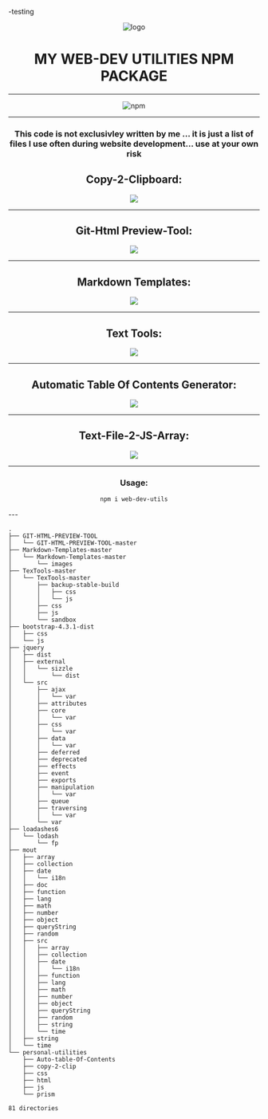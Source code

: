 -testing
<!-- HEADER -->
<div align="center">

  <!-- SHIELDS -->
  <!-- For how-to notes on shield badges, see docs: https://shields.io/ -->


 ![logo](https://avatars.githubusercontent.com/u/66654881?s=460&u=fa9d2cc45bc228dd9b7d3dee6d4653f940fab35a&v=4)


# MY WEB-DEV UTILITIES NPM PACKAGE

---

![npm](npm.PNG)

---

### This code is not exclusivley written by me ... it is just a list of files I use often during website development... use at your own risk




## Copy-2-Clipboard:

![](./images/copy-2-clip.PNG)

---

## Git-Html Preview-Tool:

![](images/git-preview.gif)



---

## Markdown Templates:

![](images/markdown-template.png)

---

## Text Tools:

![](images/TexTools.PNG)


---

## Automatic Table Of Contents Generator:

![](images/toc.PNG)



---

## Text-File-2-JS-Array:

![](images/text-file-2-JS-Array.PNG)


---

### Usage:

```bash 
npm i web-dev-utils
```

</div>
---

```
.
├── GIT-HTML-PREVIEW-TOOL
│   └── GIT-HTML-PREVIEW-TOOL-master
├── Markdown-Templates-master
│   └── Markdown-Templates-master
│       └── images
├── TexTools-master
│   └── TexTools-master
│       ├── backup-stable-build
│       │   ├── css
│       │   └── js
│       ├── css
│       ├── js
│       └── sandbox
├── bootstrap-4.3.1-dist
│   ├── css
│   └── js
├── jquery
│   ├── dist
│   ├── external
│   │   └── sizzle
│   │       └── dist
│   └── src
│       ├── ajax
│       │   └── var
│       ├── attributes
│       ├── core
│       │   └── var
│       ├── css
│       │   └── var
│       ├── data
│       │   └── var
│       ├── deferred
│       ├── deprecated
│       ├── effects
│       ├── event
│       ├── exports
│       ├── manipulation
│       │   └── var
│       ├── queue
│       ├── traversing
│       │   └── var
│       └── var
├── loadashes6
│   └── lodash
│       └── fp
├── mout
│   ├── array
│   ├── collection
│   ├── date
│   │   └── i18n
│   ├── doc
│   ├── function
│   ├── lang
│   ├── math
│   ├── number
│   ├── object
│   ├── queryString
│   ├── random
│   ├── src
│   │   ├── array
│   │   ├── collection
│   │   ├── date
│   │   │   └── i18n
│   │   ├── function
│   │   ├── lang
│   │   ├── math
│   │   ├── number
│   │   ├── object
│   │   ├── queryString
│   │   ├── random
│   │   ├── string
│   │   └── time
│   ├── string
│   └── time
└── personal-utilities
    ├── Auto-table-Of-Contents
    ├── copy-2-clip
    ├── css
    ├── html
    ├── js
    └── prism

81 directories
```
